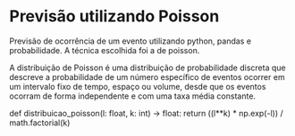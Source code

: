 # Previsão utilizando Poisson

Previsão de ocorrência de um evento utilizando python, pandas e probabilidade.
A técnica escolhida foi a de poisson. 

A distribuição de Poisson é uma distribuição de probabilidade discreta que descreve a probabilidade de um número específico de eventos ocorrer em um intervalo fixo de tempo, espaço ou volume, desde que os eventos ocorram de forma independente e com uma taxa média constante.

def distribuicao_poisson(l: float, k: int) -> float:
    return ((l**k) * np.exp(-l)) / math.factorial(k)

